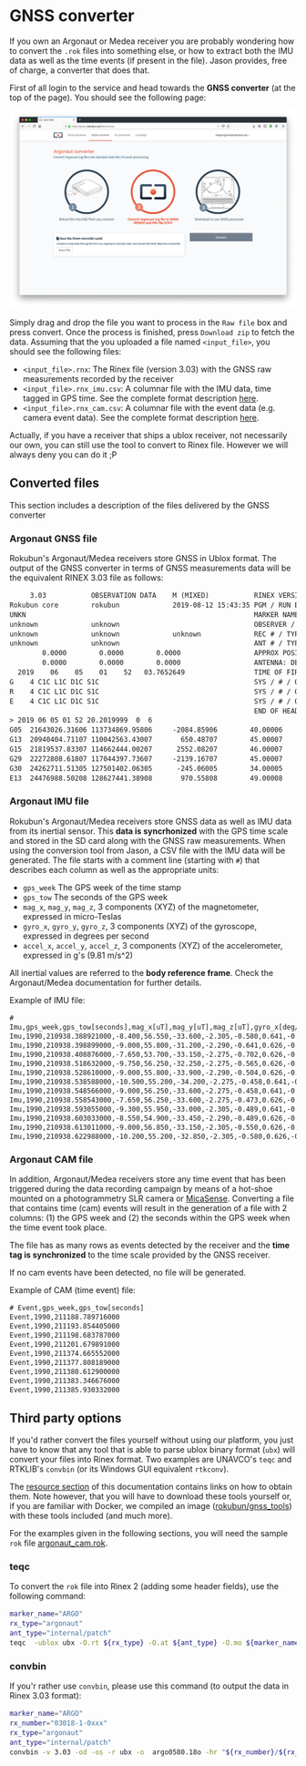 # GNSS converter

If you own an Argonaut or Medea receiver you are probably wondering how to
convert the `.rok` files into something else, or how to extract both the
IMU data as well as the time events (if present in the file). Jason provides,
free of charge, a converter that does that.

First of all login to the service and head towards the **GNSS converter** 
(at the top of the page). You should see the following page:

![GNSS converter for Argonaut data](images/howto_conversor.png "GNSS converter for Argonaut data")

Simply drag and drop the file you want to process in the `Raw file`
box and press convert. Once the process is finished, press `Download zip` to 
fetch the data. Assuming that the you uploaded a file named `<input_file>`, you
should see the following files:

- `<input_file>.rnx`: The Rinex file (version 3.03) with the GNSS raw measurements recorded by the receiver
- `<input_file>.rnx_imu.csv`: A columnar file with the IMU data, time tagged in GPS time. See the complete format description [here](#argonaut-imu-file).
- `<input_file>.rnx_cam.csv`: A columnar file with the event data (e.g. camera event data). See the complete format description [here](#argonaut-cam-file).

Actually, if you have a receiver that ships a ublox receiver, not necessarily
our own, you can still use the tool to convert to Rinex file. However we will
always deny you can do it ;P

## Converted files

This section includes a description of the files delivered by the GNSS converter

### Argonaut GNSS file

Rokubun's Argonaut/Medea receivers store GNSS in Ublox format. The output of the GNSS converter in terms of GNSS measurements data will be the equivalent RINEX 3.03 file as follows:

```txt
     3.03           OBSERVATION DATA    M (MIXED)           RINEX VERSION / TYPE
Rokubun core        rokubun             2019-08-12 15:43:35 PGM / RUN BY / DATE
UNKN                                                        MARKER NAME
unknown             unknown                                 OBSERVER / AGENCY
unknown             unknown             unknown             REC # / TYPE / VERS
unknown             unknown                                 ANT # / TYPE
        0.0000        0.0000        0.0000                  APPROX POSITION XYZ
        0.0000        0.0000        0.0000                  ANTENNA: DELTA H/E/N
  2019    06    05    01    52   03.7652649                 TIME OF FIRST OBS
G    4 C1C L1C D1C S1C                                      SYS / # / OBS TYPES
R    4 C1C L1C D1C S1C                                      SYS / # / OBS TYPES
E    4 C1C L1C D1C S1C                                      SYS / # / OBS TYPES
                                                            END OF HEADER
> 2019 06 05 01 52 20.2019999  0  6
G05  21643026.31606 113734869.95806     -2084.85906        40.00006
G13  20940404.71107 110042563.43007       650.48707        45.00007
G15  21819537.83307 114662444.00207      2552.08207        46.00007
G29  22272808.61807 117044397.73607     -2139.16707        45.00007
G30  24262711.51305 127501402.06305      -245.06005        34.00005
E13  24476988.50208 128627441.38908       970.55808        49.00008
```

### Argonaut IMU file

Rokubun's Argonaut/Medea receivers store GNSS data as well as IMU data from its
inertial sensor. This **data is syncrhonized** with the GPS time scale and stored
in the SD card along with the GNSS raw measurements. When using the conversion
tool from Jason, a CSV file with the IMU data will be generated. The file starts
with a comment line (starting with `#`) that describes each column as well as
the appropriate units:

- `gps_week` The GPS week of the time stamp
- `gps_tow` The seconds of the GPS week
- `mag_x`, `mag_y`, `mag_z`, 3 components (XYZ) of the magnetometer, expressed in micro-Teslas
- `gyro_x`, `gyro_y`, `gyro_z`, 3 components (XYZ) of the gyroscope, expressed in degrees per second
- `accel_x`, `accel_y`, `accel_z`, 3 components (XYZ) of the accelerometer, expressed in g's (9.81 m/s^2)

All inertial values are referred to the **body reference frame**. Check the
Argonaut/Medea documentation for further details.

Example of IMU file:

```csv
# Imu,gps_week,gps_tow[seconds],mag_x[uT],mag_y[uT],mag_z[uT],gyro_x[deg/s],giro_y[deg/s],giro_z[deg/s],accel_x[g],accel_y[g],accel_z[g]
Imu,1990,210938.388921000,-8.400,56.550,-33.600,-2.305,-0.580,0.641,-0.007,0.053,-0.983
Imu,1990,210938.398899000,-9.000,55.800,-31.200,-2.290,-0.641,0.626,-0.015,0.060,-0.980
Imu,1990,210938.408876000,-7.650,53.700,-33.150,-2.275,-0.702,0.626,-0.010,0.053,-0.985
Imu,1990,210938.518632000,-9.750,56.250,-32.250,-2.275,-0.565,0.626,-0.008,0.054,-0.981
Imu,1990,210938.528610000,-9.000,55.800,-33.900,-2.290,-0.504,0.626,-0.007,0.059,-0.979
Imu,1990,210938.538588000,-10.500,55.200,-34.200,-2.275,-0.458,0.641,-0.008,0.057,-0.987
Imu,1990,210938.548566000,-9.000,56.250,-33.600,-2.275,-0.458,0.641,-0.015,0.057,-0.980
Imu,1990,210938.558543000,-7.650,56.250,-33.600,-2.275,-0.473,0.626,-0.013,0.058,-0.988
Imu,1990,210938.593055000,-9.300,55.950,-33.000,-2.305,-0.489,0.641,-0.015,0.059,-0.979
Imu,1990,210938.603033000,-8.550,54.900,-33.450,-2.290,-0.489,0.626,-0.016,0.056,-0.978
Imu,1990,210938.613011000,-9.000,56.850,-33.150,-2.305,-0.550,0.626,-0.012,0.056,-0.982
Imu,1990,210938.622988000,-10.200,55.200,-32.850,-2.305,-0.580,0.626,-0.012,0.059,-0.984
```

### Argonaut CAM file

In addition, Argonaut/Medea receivers store any time event that has been
triggered during the data recording campaign by means of a hot-shoe mounted
on a photogrammetry SLR camera or [MicaSense](http://www.micasense.com).
Converting a file that contains time (cam) events will result in the generation
of a file with 2 columns: (1) the GPS week and (2) the seconds within the GPS
week when the time event took place.

The file has as many rows as events detected by the receiver and the
**time tag is synchronized** to the time scale provided by the GNSS receiver.

If no cam events have been detected, no file will be generated.

Example of CAM (time event) file:

```csv
# Event,gps_week,gps_tow[seconds]
Event,1990,211188.789716000
Event,1990,211193.854405000
Event,1990,211198.683787000
Event,1990,211201.679891000
Event,1990,211374.665552000
Event,1990,211377.808189000
Event,1990,211380.612900000
Event,1990,211383.346676000
Event,1990,211385.930332000
```

## Third party options

If you'd rather convert the files yourself without using our platform, you just
have to know that any tool that is able to parse ublox binary format (`ubx`) will
convert your files into Rinex format. Two examples are UNAVCO's `teqc` and RTKLIB's
`convbin` (or its Windows GUI equivalent `rtkconv`). 

The [resource section](resources.md#external-links) of
this documentation contains links on how to obtain them.
Note however, that you will have to download these tools yourself or, if you
are familiar with Docker, we compiled an image ([rokubun/gnss_tools](https://hub.docker.com/r/rokubun/gnss_tools)) with these tools included (and much more).

For the examples given in the following sections, you will need the sample `rok` file [argonaut_cam.rok](https://github.com/rokubun/jason-docs/raw/master/assets/argonaut_cam.rok).

### teqc

To convert the `rok` file into Rinex 2 (adding some header fields), use the
following command:

```bash
marker_name="ARGO"
rx_type="argonaut"
ant_type="internal/patch"
teqc  -ublox ubx -O.rt ${rx_type} -O.at ${ant_type} -O.mo ${marker_name} argonaut_cam.rok > argo0580.18o
```

### convbin

If you'r rather use `convbin`, please use this command (to output the data in
Rinex 3.03 format):

```bash
marker_name="ARGO"
rx_number="03018-1-0xxx"
rx_type="argonaut"
ant_type="internal/patch"
convbin -v 3.03 -od -os -r ubx -o  argo0580.18o -hr "${rx_number}/${rx_type}/" -ha "/${ant_type}" -hm ${marker_name} argonaut_cam.rok
```
